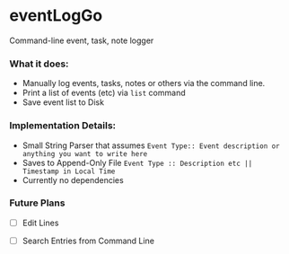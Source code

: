 # eventLogGo
Command-line event, task, note logger


### What it does:

- Manually log events, tasks, notes or others via the command line.
- Print a list of events (etc) via ```list``` command
- Save event list to Disk

### Implementation Details:
- Small String Parser that assumes
  ```Event Type:: Event description or anything you want to write here```
- Saves to Append-Only File
  ```Event Type :: Description etc || Timestamp in Local Time```
- Currently no dependencies

### Future Plans

- [ ] Edit Lines

- [ ] Search Entries from Command Line
